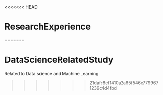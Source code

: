 <<<<<<< HEAD
# ResearchExperience
=======
# DataScienceRelatedStudy
Related to Data science and Machine Learning
>>>>>>> 21dafc8ef1410a2a65f546e7799671239c4d4fbd
